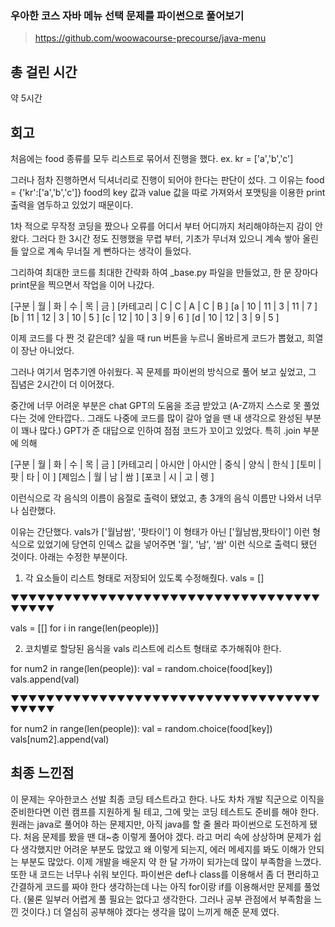 ### 우아한 코스 자바 메뉴 선택 문제를 파이썬으로 풀어보기
> https://github.com/woowacourse-precourse/java-menu

## 총 걸린 시간
약 5시간


## 회고
처음에는  food 종류를 모두 리스트로 묶어서 진행을 했다. 
ex. kr = ['a','b','c']

그러나 점차 진행하면서 딕셔너리로 진행이 되어야 한다는 판단이 섰다. 그 이유는
food = {'kr':['a','b','c']}
food의 key 값과 value 값을 따로 가져와서 포맷팅을 이용한 print 출력을 염두하고 있었기 때문이다.

1차 적으로 무작정 코딩을 짰으나 오류를 어디서 부터 어디까지 처리해야하는지 감이 안왔다.
그러다 한 3시간 정도 진행했을 무렵 부터, 기초가 무너져 있으니 계속 쌓아 올린들 앞으로 계속 무너질 게 뻔하다는 생각이 들었다.

그리하여 최대한 코드를 최대한 간략화 하여 _base.py 파일을 만들었고, 한 문 장마다 print문을 찍으면서 작업을 이어 나갔다.

[구분 | 월 | 화 | 수 | 목 | 금 ]
[카테고리 | C | C | A | C | B ]
[a | 10 | 11 | 3 | 11 | 7 ]
[b | 11 | 12 | 3 | 10 | 5 ]
[c | 12 | 10 | 3 | 9 | 6 ]
[d | 10 | 12 | 3 | 9 | 5 ]

이제 코드를 다 짠 것 같은데? 싶을 때 run 버튼을 누르니 올바르게 코드가 뽑혔고, 희열이 장난 아니었다.

그러나 여기서 멈추기엔 아쉬웠다. 꼭 문제를 파이썬의 방식으로 풀어 보고 싶었고, 그 집념은 2시간이 더 이어졌다.

중간에 너무 어려운 부분은 chat GPT의 도움을 조금 받았고 (A-Z까지 스스로 못 풀었다는 것에 안타깝다.. 그래도 나중에 코드를 많이 갈아 엎을 땐 내 생각으로 완성된 부분이 꽤나 많다.) GPT가 준 대답으로 인하여 점점 코드가 꼬이고 있었다. 특히 .join 부분에 의해

[구분 | 월 | 화 | 수 | 목 | 금 ]
[카테고리 | 아시안 | 아시안 | 중식 | 양식 | 한식 ]
[토미 | 팟 | 타 | 이 ]
[제임스 | 월 | 남 | 쌈 ]
[포코 | 시 | 고 | 렝 ]

이런식으로 각 음식의 이름이 음절로 출력이 됐었고, 총 3개의 음식 이름만 나와서 너무나 심란했다.

이유는 간단했다. vals가 ['월남쌈', '팟타이'] 이 형태가 아닌 ['월남쌈,팟타이'] 이런 형식으로 있었기에 당연히 인덱스 값을 넣어주면 '월', '남', '쌈' 이런 식으로 출력디 됐던 것이다.
아래는 수정한 부분이다.

1. 각 요소들이 리스트 형태로 저장되어 있도록 수정해줬다.
vals = []

▼▼▼▼▼▼▼▼▼▼▼▼▼▼▼▼▼▼▼▼▼▼▼▼▼▼▼▼▼▼▼▼▼▼▼▼▼▼▼▼

vals = [[] for i in range(len(people))]

2. 코치별로 할당된 음식을 vals 리스트에 리스트 형태로 추가해줘야 한다.

for num2 in range(len(people)):
    val = random.choice(food[key])
    vals.append(val)

▼▼▼▼▼▼▼▼▼▼▼▼▼▼▼▼▼▼▼▼▼▼▼▼▼▼▼▼▼▼▼▼▼▼▼▼▼▼▼▼

for num2 in range(len(people)):
    val = random.choice(food[key])
    vals[num2].append(val)

## 최종 느낀점
이 문제는 우아한코스 선발 최종 코딩 테스트라고 한다. 나도 차차 개발 직군으로 이직을 준비한다면 이런 캠프를 지원하게 될 테고, 그에 맞는 코딩 테스트도 준비를 해야 한다. 원래는 java로 풀어야 하는 문제지만, 아직 java를 할 줄 몰라 파이썬으로 도전하게 됐다.
처음 문제를 봤을 땐 대~충 이렇게 풀어야 겠다. 라고 머리 속에 상상하며 문제가 쉽다 생각했지만 어려운 부분도 많았고 왜 이렇게 되는지, 에러 메세지를 봐도 이해가 안되는 부분도 많았다.
이제 개발을 배운지 약 한 달 가까이 되가는데 많이 부족함을 느꼈다.
또한 내 코드는 너무나 쉬워 보인다. 파이썬은 def나 class를 이용해서 좀 더 편리하고 간결하게 코드를 짜야 한다 생각하는데 나는 아직 for이랑 if를 이용해서만 문제를 풀었다. (물론 일부러 어렵게 풀 필요는 없다고 생각한다. 그러나 공부 관점에서 부족함을 느낀 것이다.) 더 열심히 공부해야 겠다는 생각을 많이 느끼게 해준 문제 였다.